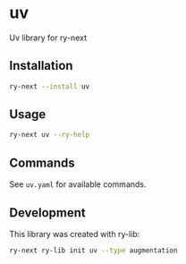 # uv

Uv library for ry-next

## Installation

```bash
ry-next --install uv
```

## Usage

```bash
ry-next uv --ry-help
```

## Commands

See `uv.yaml` for available commands.

## Development

This library was created with ry-lib:
```bash
ry-next ry-lib init uv --type augmentation
```
